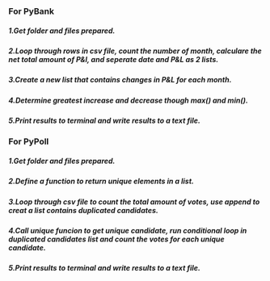 ### For PyBank
##### 1.Get folder and files prepared.
##### 2.Loop through rows in csv file, count the number of month, calculare the net total amount of P&l, and seperate date and P&L as 2 lists.
##### 3.Create a new list that contains changes in P&L for each month.
##### 4.Determine greatest increase and decrease though max() and min().
##### 5.Print results to terminal and write results to a text file.

### For PyPoll
##### 1.Get folder and files prepared.
##### 2.Define a function to return unique elements in a list.
##### 3.Loop through csv file to count the total amount of votes, use append to creat a list contains duplicated candidates.
##### 4.Call unique funcion to get unique candidate, run conditional loop in duplicated candidates list and count the votes for each unique candidate.
##### 5.Print results to terminal and write results to a text file.
